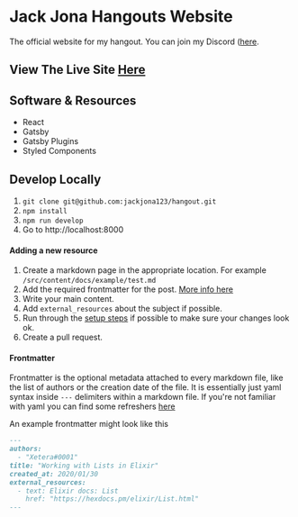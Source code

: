 # Jack Jona Hangouts Website

The official website for my hangout. You can join my Discord ([here](https://discord.gg/NhUJhND32E).

## View The Live Site [Here](https://hangout.jackjona.live)

## Software & Resources

- React
- Gatsby
- Gatsby Plugins
- Styled Components

## Develop Locally

1. `git clone git@github.com:jackjona123/hangout.git`
2. `npm install`
3. `npm run develop`
4.  Go to http://localhost:8000

#### Adding a new resource

1. Create a markdown page in the appropriate location. For example `/src/content/docs/example/test.md`
2. Add the required frontmatter for the post. [More info here](#frontmatter)
3. Write your main content.
4. Add `external_resources` about the subject if possible.
5. Run through the [setup steps](#setup) if possible to make sure your changes look ok.
6. Create a pull request.

#### Frontmatter

Frontmatter is the optional metadata attached to every markdown file, like the list of authors or the creation date of the file. It is essentially just yaml syntax inside `---` delimiters within a markdown file. If you're not familiar with yaml you can find some refreshers [here](https://learnxinyminutes.com/docs/yaml/)

An example frontmatter might look like this

```md
---
authors:
  - "Xetera#0001"
title: "Working with Lists in Elixir"
created_at: 2020/01/30
external_resources:
  - text: Elixir docs: List
    href: "https://hexdocs.pm/elixir/List.html"
---
